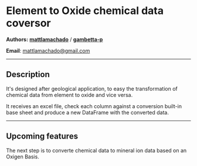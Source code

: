 # Element to Oxide chemical data coversor

**Authors:** [**mattlamachado**](https://github.com/mattlamachado) / [**gambetta-p**](https://github.com/gambetta-p)

**Email**: mattlamachado@gmail.com

---

## Description
 It's designed after geological application, to easy the transformation of chemical data from element to oxide and vice versa.

 It receives an excel file, check each column against a conversion built-in base sheet and produce a new DataFrame with the converted data.

 ---

 ## Upcoming features 

The next step is to converte chemical data to mineral ion data based on an Oxigen Basis. 
